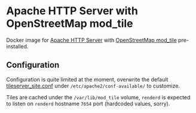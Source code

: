 # Apache HTTP Server with OpenStreetMap mod_tile

Docker image for [Apache HTTP Server](https://httpd.apache.org/) with [OpenStreetMap mod_tile](https://github.com/openstreetmap/mod_tile) pre-installed.

## Configuration

Configuration is quite limited at the moment, overwrite the default [tileserver_site.conf](https://github.com/openstreetmap/mod_tile/blob/master/debian/tileserver_site.conf) under `/etc/apache2/conf-available/` to customize.

Tiles are cached under the `/var/lib/mod_tile` volume, `renderd` is expected to listen on `renderd` hostname `7654` port (hardcoded values, sorry).
